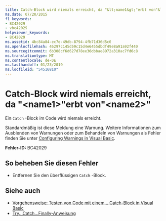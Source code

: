 ```yaml
---
title: Catch-Block wird niemals erreicht, da "&lt;name1&gt;"erbt von"&lt;name2&gt;"
ms.date: 07/20/2015
f1_keywords:
- BC42029
- vbc42029
helpviewer_keywords:
- BC42029
ms.assetid: 4bc84a84-ec7e-49db-8794-4fb71d36d5c0
ms.openlocfilehash: 46297c145d59c15d4e6455dbdf49e8a91a92f440
ms.sourcegitcommit: 6b308cf6d627d78ee36dbbae8972a310ac7fd6c8
ms.translationtype: MT
ms.contentlocale: de-DE
ms.lasthandoff: 01/23/2019
ms.locfileid: "54516810"
---
```

# <a name="catch-block-never-reached-because-ltname1gt-inherits-from-ltname2gt"></a>Catch-Block wird niemals erreicht, da "&lt;name1&gt;"erbt von"&lt;name2&gt;"
Ein `Catch` -Block im Code wird niemals erreicht.  
  
 Standardmäßig ist diese Meldung eine Warnung. Weitere Informationen zum Ausblenden von Warnungen oder zum Behandeln von Warnungen als Fehler finden Sie unter [Configuring Warnings in Visual Basic](/visualstudio/ide/configuring-warnings-in-visual-basic).  
  
 **Fehler-ID:** BC42029  
  
## <a name="to-correct-this-error"></a>So beheben Sie diesen Fehler  
  
-   Entfernen Sie den überflüssigen `Catch` -Block.  
  
## <a name="see-also"></a>Siehe auch
- [Vorgehensweise: Testen von Code mit einem... Catch-Block in Visual Basic](https://msdn.microsoft.com/library/8368e205-ed73-4185-a247-af84fb4fafa9)
- [Try...Catch...Finally-Anweisung](../../visual-basic/language-reference/statements/try-catch-finally-statement.md)
